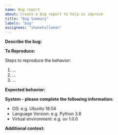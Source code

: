 ```yaml
---
name: Bug report
about: Create a bug report to help us improve
title: "Bug Summary"
labels: "bug"
assignees: "shaneholloman"
---
```


**Describe the bug:**

<!-- A clear and concise description of what the bug is. -->

**To Reproduce:**

Steps to reproduce the behavior:

1. ...
2. ...
3. ...

**Expected behavior:**

<!-- A clear and concise description of what you expected to happen. -->

**System - please complete the following information:**

- OS: e.g. Ubuntu 18.04
- Language Version: e.g. Python 3.8
- Virtual environment: e.g. uv 1.0.0

**Additional context:**

<!-- Add any other context about the problem here. -->
